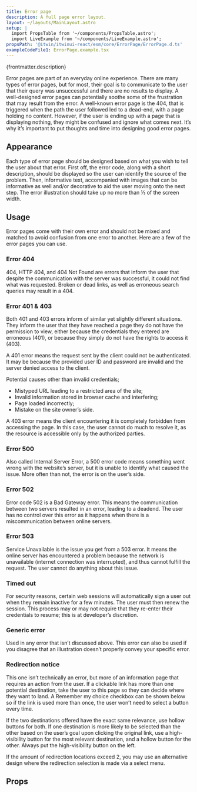 ```yaml
---
title: Error page
description: A full page error layout.
layout: ~/layouts/MainLayout.astro
setup: |
  import PropsTable from '~/components/PropsTable.astro';
  import LiveExample from '~/components/LiveExample.astro';
propsPath: '@itwin/itwinui-react/esm/core/ErrorPage/ErrorPage.d.ts'
exampleCodeFile1: ErrorPage.example.tsx
---
```


<p>{frontmatter.description}</p>

<LiveExample src={frontmatter.exampleCodeFile1} />

Error pages are part of an everyday online experience. There are many types of error pages, but for most, their goal is to communicate to the user that their query was unsuccessful and there are no results to display. A well-designed error pages can potentially soothe some of the frustration that may result from the error. A well-known error page is the 404, that is triggered when the path the user followed led to a dead-end, with a page holding no content. However, if the user is ending up with a page that is displaying nothing, they might be confused and ignore what comes next. It’s why it’s important to put thoughts and time into designing good error pages.

## Appearance
Each type of error page should be designed based on what you wish to tell the user about that error. First off, the error code, along with a short description, should be displayed so the user can identify the source of the problem. Then, informative text, accompanied with images that can be informative as well and/or decorative to aid the user moving onto the next step. The error illustration should take up no more than ⅓ of the screen width.

## Usage
Error pages come with their own error and should not be mixed and matched to avoid confusion from one error to another. Here are a few of the error pages you can use.

### Error 404
404, HTTP 404, and 404 Not Found are errors that inform the user that despite the communication with the server was successful, it could not find what was requested. Broken or dead links, as well as erroneous search queries may result in a 404.

### Error 401 & 403
Both 401 and 403 errors inform of similar yet slightly different situations. They inform the user that they have reached a page they do not have the permission to view, either because the credentials they entered are erroneous (401), or because they simply do not have the rights to access it (403).

A 401 error means the request sent by the client could not be authenticated. It may be because the provided user ID and password are invalid and the server denied access to the client.

Potential causes other than invalid credentials;

- Mistyped URL leading to a restricted area of the site;
- Invalid information stored in browser cache and interfering;
- Page loaded incorrectly;
- Mistake on the site owner’s side.


A 403 error means the client encountering it is completely forbidden from accessing the page. In this case, the user cannot do much to resolve it, as the resource is accessible only by the authorized parties.

### Error 500
Also called Internal Server Error, a 500 error code means something went wrong with the website’s server, but it is unable to identify what caused the issue. More often than not, the error is on the user’s side.


### Error 502
Error code 502 is a Bad Gateway error. This means the communication between two servers resulted in an error, leading to a deadend. The user has no control over this error as it happens when there is a miscommunication between online servers.

### Error 503
Service Unavailable is the issue you get from a 503 error. It means the online server has encountered a problem because the network is unavailable (internet connection was interrupted), and thus cannot fulfill the request. The user cannot do anything about this issue.


### Timed out
For security reasons, certain web sessions will automatically sign a user out when they remain inactive for a few minutes. The user must then renew the session. This process may or may not require that they re-enter their credentials to resume; this is at developer’s discretion.


### Generic error
Used in any error that isn’t discussed above. This error can also be used if you disagree that an illustration doesn’t properly convey your specific error.


### Redirection notice
This one isn’t technically an error, but more of an information page that requires an action from the user. If a clickable link has more than one potential destination, take the user to this page so they can decide where they want to land. A Remember my choice checkbox can be shown below so if the link is used more than once, the user won’t need to select a button every time.

If the two destinations offered have the exact same relevance, use hollow buttons for both. If one destination is more likely to be selected than the other based on the user’s goal upon clicking the original link, use a high-visibility button for the most relevant destination, and a hollow button for the other. Always put the high-visibility button on the left.

If the amount of redirection locations exceed 2, you may use an alternative design where the redirection selection is made via a select menu.



## Props

<PropsTable path={frontmatter.propsPath} />
